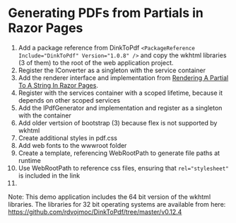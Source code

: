 ﻿# Generating PDFs from Partials in Razor Pages



1. Add a package reference from DinkToPdf `<PackageReference Include="DinkToPdf" Version="1.0.8" />` and copy the wkhtml libraries (3 of them) to the root of the web application project.
2. Register the IConverter as a singleton with the service container
3. Add the renderer interface and implementation from [Rendering A Partial To A String In Razor Pages](https://www.mikesdotnetting.com/article/332/rendering-a-partial-to-a-string-in-razor-pages).
4. Register with the services container with a scoped lifetime, because it depends on other scoped services
5. Add the IPdfGenerator and implementation and register as a singleton with the container
6. Add older vertsion of bootstrap (3) because flex is not supported by wkhtml
7. Create additional styles in pdf.css
8. Add web fonts to the wwwroot folder
9. Create a template, referencing WebRootPath to generate file paths at runtime
10. Use WebRootPath to reference css files, ensuring that  `rel="stylesheet"` is included in the link
11. 



 Note: This demo application includes the 64 bit version of the wkhtml libraries. The libraries for 32 bit operating systems are available from here: https://github.com/rdvojmoc/DinkToPdf/tree/master/v0.12.4